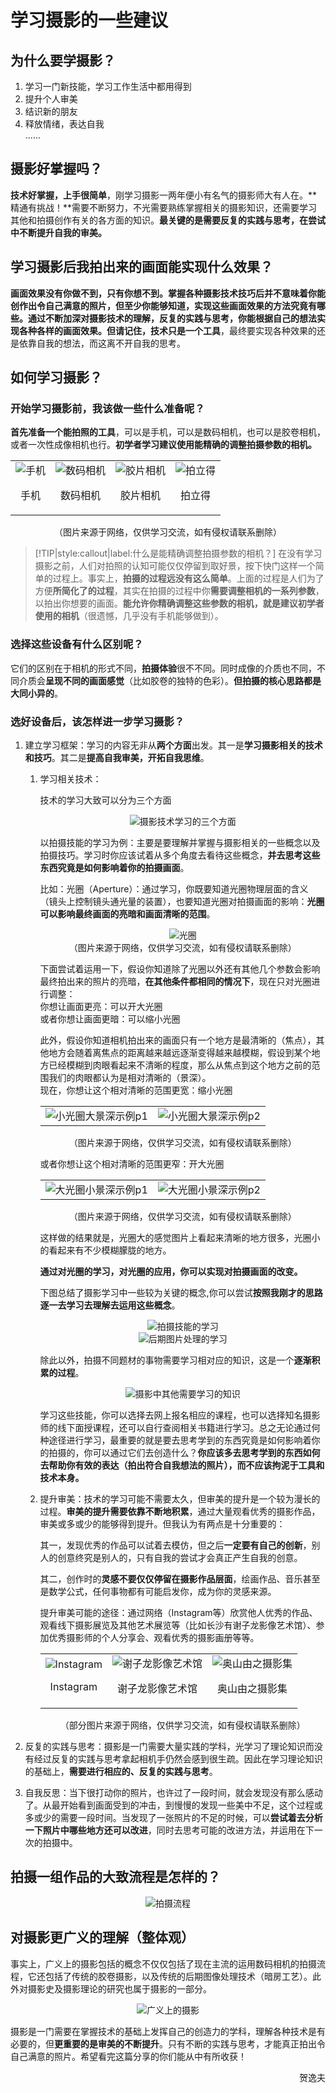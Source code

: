 # 学习摄影的一些建议

## 为什么要学摄影？

1. 学习一门新技能，学习工作生活中都用得到
2. 提升个人审美
3. 结识新的朋友
4. 释放情绪，表达自我    
    ......

## 摄影好掌握吗？

**技术好掌握，上手很简单**，刚学习摄影一两年便小有名气的摄影师大有人在。**精通有挑战！**需要不断努力，不光需要熟练掌握相关的摄影知识，还需要学习其他和拍摄创作有关的各方面的知识。**最关键的是需要反复的实践与思考，在尝试中不断提升自我的审美。**

## 学习摄影后我拍出来的画面能实现什么效果？

**画面效果没有你做不到，只有你想不到。**掌握各种摄影技术技巧后并不意味着你能创作出令自己满意的照片，但至少你能够知道，实现这些画面效果的方法究竟有哪些。通过不断加深对摄影技术的理解，反复的实践与思考，你能根据自己的想法实现各种各样的画面效果。但**请记住，技术只是一个工具**，最终要实现各种效果的还是依靠自我的想法，而这离不开自我的思考。

## 如何学习摄影？
### 开始学习摄影前，我该做一些什么准备呢？

**首先准备一个能拍照的工具**，可以是手机，可以是数码相机，也可以是胶卷相机，或者一次性成像相机也行。**初学者学习建议使用能精确的调整拍摄参数的相机。**

<table border="0" style="border-collapse:collapse;border:none;">
    <tr>
        <td>
            <div align="center">
                <img src="https://cdn.jsdelivr.net/gh/zcx980605/Survive_XYSM_dev@master/Image/Ch4_16_1.jpeg" alt="手机">
            </div>
            <p align="center">手机</p>
        </td>
        <td>
            <div align="center">
                <img src="https://cdn.jsdelivr.net/gh/zcx980605/Survive_XYSM_dev@master/Image/Ch4_16_2.jpeg" alt="数码相机">
            </div>
            <p align="center">数码相机</p>
        </td>
        <td>
            <div align="center">
                <img src="https://cdn.jsdelivr.net/gh/zcx980605/Survive_XYSM_dev@master/Image/Ch4_16_3.jpeg" alt="胶片相机">
            </div>
            <p align="center">胶片相机</p>
        </td>
        <td>
            <div align="center">
                <img src="https://cdn.jsdelivr.net/gh/zcx980605/Survive_XYSM_dev@master/Image/Ch4_16_4.jpeg" alt="拍立得">
            </div>
            <p align="center">拍立得</p>
        </td>
    </tr>
</table>
<center>（图片来源于网络，仅供学习交流，如有侵权请联系删除）</center>

> [!TIP|style:callout|label:什么是能精确调整拍摄参数的相机？]
> 在没有学习摄影之前，人们对拍照的认知可能仅仅停留到取好景，按下快门这样一个简单的过程上。事实上，**拍摄的过程远没有这么简单**。上面的过程是人们为了方便**所简化了的过程**，其实在拍摄的过程中你**需要调整相机的一系列参数**，以拍出你想要的画面。**能允许你精确调整这些参数的相机，就是建议初学者使用的相机**（很遗憾，几乎没有手机能够做到）。

### 选择这些设备有什么区别呢？

它们的区别在于相机的形式不同，**拍摄体验**很不不同。同时成像的介质也不同，不同介质会**呈现不同的画面感觉**（比如胶卷的独特的色彩）。**但拍摄的核心思路都是大同小异的**。


### 选好设备后，该怎样进一步学习摄影？

1. 建立学习框架：学习的内容无非从**两个方面**出发。其一是**学习摄影相关的技术和技巧**。其二是**提高自我审美，开拓自我思维**。

    1. 学习相关技术：

        技术的学习大致可以分为三个方面

        <div align=center>
        <img src="https://cdn.jsdelivr.net/gh/zcx980605/Survive_XYSM_dev@master/Image/Ch4_16_5.png" alt="摄影技术学习的三个方面">
        </div>

        以拍摄技能的学习为例：主要是要理解并掌握与摄影相关的一些概念以及拍摄技巧。学习时你应该试着从多个角度去看待这些概念，**并去思考这些东西究竟是如何影响着你的拍摄画面**。

        比如：光圈（Aperture）：通过学习，你既要知道光圈物理层面的含义（镜头上控制镜头通光量的装置），也要知道光圈对拍摄画面的影响：**光圈可以影响最终画面的亮暗和画面清晰的范围**。

        <div align=center>
        <img src="https://cdn.jsdelivr.net/gh/zcx980605/Survive_XYSM_dev@master/Image/Ch4_16_6.jpeg" alt="光圈">
        </div>
        <center>（图片来源于网络，仅供学习交流，如有侵权请联系删除）</center>

        下面尝试着运用一下，假设你知道除了光圈以外还有其他几个参数会影响最终拍出来的照片的亮暗，<b>在其他条件都相同的情况下</b>，现在只对光圈进行调整：<br/>
        你想让画面更亮：可以开大光圈    
        或者你想让画面更暗：可以缩小光圈

        此外，假设你知道相机拍出来的画面只有一个地方是最清晰的（焦点），其他地方会随着离焦点的距离越来越远逐渐变得越来越模糊，假设到某个地方已经模糊到肉眼看起来不清晰的程度，那么从焦点到这个地方之前的范围我们的肉眼都认为是相对清晰的（景深）。<br/>
        现在，你想让这个相对清晰的范围更宽：缩小光圈

        <table border="0" style="border-collapse:collapse;border:none;">
            <tr>
                <td>
                    <div align="center">
                        <img src="https://cdn.jsdelivr.net/gh/zcx980605/Survive_XYSM_dev@master/Image/Ch4_16_7.jpeg" alt="小光圈大景深示例p1">
                    </div>
                </td>
                <td>
                    <div align="center">
                        <img src="https://cdn.jsdelivr.net/gh/zcx980605/Survive_XYSM_dev@master/Image/Ch4_16_8.jpeg" alt="小光圈大景深示例p2">
                    </div>
                </td>
            </tr>
        </table>
        <center>（图片来源于网络，仅供学习交流，如有侵权请联系删除）</center>

        或者你想让这个相对清晰的范围更窄：开大光圈

        <table border="0" style="border-collapse:collapse;border:none;">
            <tr>
                <td>
                    <div align="center">
                        <img src="https://cdn.jsdelivr.net/gh/zcx980605/Survive_XYSM_dev@master/Image/Ch4_16_9.jpeg" alt="大光圈小景深示例p1">
                    </div>
                </td>
                <td>
                    <div align="center">
                        <img src="https://cdn.jsdelivr.net/gh/zcx980605/Survive_XYSM_dev@master/Image/Ch4_16_10.jpeg" alt="大光圈小景深示例p2">
                    </div>
                </td>
            </tr>
        </table>
        <center>（图片来源于网络，仅供学习交流，如有侵权请联系删除）</center>

        这样做的结果就是，光圈大的感觉图片上看起来清晰的地方很多，光圈小的看起来有不少模糊朦胧的地方。

        <b>通过对光圈的学习，对光圈的应用，你可以实现对拍摄画面的改变。</b>

        下图总结了摄影学习中一些较为关键的概念,你可以尝试<b>按照我刚才的思路逐一去学习去理解去运用这些概念</b>。
        <div align=center>
        <img src="https://cdn.jsdelivr.net/gh/zcx980605/Survive_XYSM_dev@master/Image/Ch4_16_11.png" alt="拍摄技能的学习">
        </div>
        <div align=center>
        <img src="https://cdn.jsdelivr.net/gh/zcx980605/Survive_XYSM_dev@master/Image/Ch4_16_12.png" alt="后期图片处理的学习">
        </div>

        除此以外，拍摄不同题材的事物需要学习相对应的知识，这是一个**逐渐积累的过程**。
        <div align=center>
        <img src="https://cdn.jsdelivr.net/gh/zcx980605/Survive_XYSM_dev@master/Image/Ch4_16_13.png" alt="摄影中其他需要学习的知识">
        </div>

        学习这些技能，你可以选择去网上报名相应的课程，也可以选择知名摄影师的线下面授课程，还可以自行查阅相关书籍进行学习。总之无论通过何种途径进行学习，最重要的就是要去思考学到的东西究竟是如何影响着你的拍摄的，你可以通过它们去创造什么？**你应该多去思考学到的东西如何去帮助你有效的表达（拍出符合自我想法的照片），而不应该拘泥于工具和技术本身。**

    2. 提升审美：技术的学习可能不需要太久，但审美的提升是一个较为漫长的过程。**审美的提升需要依靠不断地积累**，通过大量观看优秀的摄影作品，审美或多或少的能够得到提升。但我认为有两点是十分重要的：

        其一，发现优秀的作品可以试着去模仿，但之后**一定要有自己的创新**，别人的创意终究是别人的，只有自我的尝试才会真正产生自我的创意。

        其二，创作时的**灵感不要仅仅停留在摄影作品层面**，绘画作品、音乐甚至是数学公式，任何事物都有可能启发你，成为你的灵感来源。

        提升审美可能的途径：通过网络（Instagram等）欣赏他人优秀的作品、观看线下摄影展览及其他艺术展览等（比如长沙有谢子龙影像艺术馆）、参加优秀摄影师的个人分享会、观看优秀的摄影画册等等。

        <table border="0" style="border-collapse:collapse;border:none;">
        <tr>
        <td>
        <div align="center">
        <img src="https://cdn.jsdelivr.net/gh/zcx980605/Survive_XYSM_dev@master/Image/Ch4_16_14.jpeg" alt="Instagram">
        </div>
        <p align="center">Instagram</p>
        </td>
        <td>
        <div align="center">
        <img src="https://cdn.jsdelivr.net/gh/zcx980605/Survive_XYSM_dev@master/Image/Ch4_16_15.jpeg" alt="谢子龙影像艺术馆">
        </div>
        <p align="center">谢子龙影像艺术馆</p>
        </td>
        <td>
        <div align="center">
        <img src="https://cdn.jsdelivr.net/gh/zcx980605/Survive_XYSM_dev@master/Image/Ch4_16_16.jpeg" alt="奥山由之摄影集">
        </div>
        <p align="center">奥山由之摄影集</p>
        </td>
        </tr>
        </table>
        <center>（部分图片来源于网络，仅供学习交流，如有侵权请联系删除）</center>

2. 反复的实践与思考：摄影是一门需要大量实践的学科，光学习了理论知识而没有经过反复的实践与思考拿起相机手仍然会感到很生疏。因此在学习理论知识的基础上，**需要进行相应的、反复的实践与思考**。

3. 自我反思：当下很打动你的照片，也许过了一段时间，就会发现没有那么感动了。从最开始看到画面受到的冲击，到慢慢的发现一些美中不足，这个过程或多或少的需要一段时间。当发现了一张照片的不足的时候，可以**尝试着去分析一下照片中哪些地方还可以改进**，同时去思考可能的改进方法，并运用在下一次的拍摄中。


## 拍摄一组作品的大致流程是怎样的？

<div align=center>
<img src="https://cdn.jsdelivr.net/gh/zcx980605/Survive_XYSM_dev@master/Image/Ch4_16_17.png" alt="拍摄流程">
</div>

## 对摄影更广义的理解（整体观）

事实上，广义上的摄影包括的概念不仅仅包括了现在主流的运用数码相机的拍摄流程，它还包括了传统的胶卷摄影，以及传统的后期图像处理技术（暗房工艺）。此外对摄影史及摄影理论的研究也属于摄影的一部分。

<div align=center>
<img src="https://cdn.jsdelivr.net/gh/zcx980605/Survive_XYSM_dev@master/Image/Ch4_16_18.png" alt="广义上的摄影">
</div>

摄影是一门需要在掌握技术的基础上发挥自己的创造力的学科，理解各种技术是有必要的，但**更重要的是审美的不断提升**。只有不断的实践与思考，才能真正拍出令自己满意的照片。希望看完这篇分享的你们能从中有所收获！

<p align="right">贺逸夫</p>